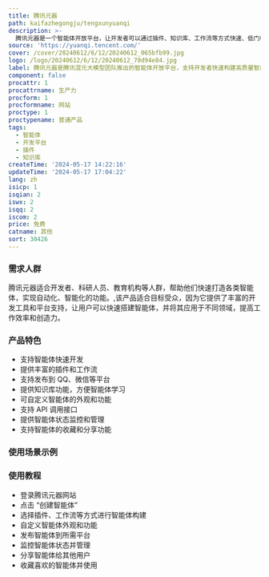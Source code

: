 ```yaml
---
title: 腾讯元器
path: kaifazhegongju/tengxunyuanqi
description: >-
  腾讯元器是一个智能体开放平台，让开发者可以通过插件、知识库、工作流等方式快速、低门槛打造高质量的智能体。其主要优点包括灵活、易用、高效，定位于为开发者提供智能体开发和发布的一站式解决方案。
source: 'https://yuanqi.tencent.com/'
cover: /cover/20240612/6/12/20240612_065bfb99.jpg
logo: /logo/20240612/6/12/20240612_70d94e84.jpg
label: 腾讯元器是腾讯混元大模型团队推出的智能体开放平台，支持开发者快速构建高质量智能体，并发布到 QQ、微信等平台。
component: false
procattr: 1
procattrname: 生产力
procform: 1
procformname: 网站
proctype: 1
proctypename: 普通产品
tags:
  - 智能体
  - 开发平台
  - 插件
  - 知识库
createTime: '2024-05-17 14:22:16'
updateTime: '2024-05-17 17:04:22'
lang: zh
isicp: 1
isqian: 2
iswx: 2
isqq: 2
iscom: 2
price: 免费
catname: 其他
sort: 30426
---
```




### 需求人群
腾讯元器适合开发者、科研人员、教育机构等人群，帮助他们快速打造各类智能体，实现自动化、智能化的功能。,该产品适合目标受众，因为它提供了丰富的开发工具和平台支持，让用户可以快速搭建智能体，并将其应用于不同领域，提高工作效率和创造力。

### 产品特色
- 支持智能体快速开发
- 提供丰富的插件和工作流
- 支持发布到 QQ、微信等平台
- 提供知识库功能，方便智能体学习
- 可自定义智能体的外观和功能
- 支持 API 调用接口
- 提供智能体状态监控和管理
- 支持智能体的收藏和分享功能

### 使用场景示例


### 使用教程
- 登录腾讯元器网站
- 点击 “创建智能体”
- 选择插件、工作流等方式进行智能体构建
- 自定义智能体外观和功能
- 发布智能体到所需平台
- 监控智能体状态并管理
- 分享智能体给其他用户
- 收藏喜欢的智能体并使用

  
